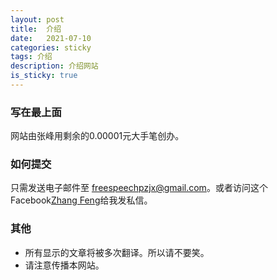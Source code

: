 ```yaml
---
layout: post
title:  介绍
date:   2021-07-10
categories: sticky
tags: 介绍
description: 介绍网站
is_sticky: true
---
```

### 写在最上面
网站由张峰用剩余的0.00001元大手笔创办。

### 如何提交
只需发送电子邮件至 freespeechpzjx@gmail.com。或者访问这个Facebook[Zhang Feng](https://www.facebook.com/profile.php?id=100067996023835)给我发私信。

### 其他
- 所有显示的文章将被多次翻译。所以请不要笑。
- 请注意传播本网站。